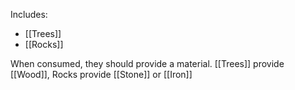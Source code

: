 Includes:
 - [[Trees]]
 - [[Rocks]]

When consumed, they should provide a material.  [[Trees]] provide [[Wood]], Rocks provide [[Stone]] or [[Iron]]
